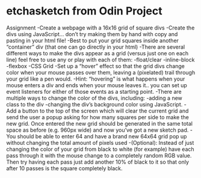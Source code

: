 # etchasketch from Odin Project

Assignment
-Create a webpage with a 16x16 grid of square divs
-Create the divs using JavaScript… don’t try making them by hand with copy and pasting in your html file!
-Best to put your grid squares inside another “container” div (that one can go directly in your html)
   -There are several different ways to make the divs appear as a grid (versus just one on each line) feel free to use any or play with each of them:
        -float/clear
        -inline-block
        -flexbox
        -CSS Grid
-Set up a “hover” effect so that the grid divs change color when your mouse passes over them, leaving a (pixelated) trail through your grid like a pen would.
-Hint: “hovering” is what happens when your mouse enters a div and ends when your mouse leaves it.. you can set up event listeners for either of those events as a starting point.
-There are multiple ways to change the color of the divs, including:
    -adding a new class to the div
    -changing the div’s background color using JavaScript.
-Add a button to the top of the screen which will clear the current grid and send the user a popup asking for how many squares per side to make the new grid. Once entered the new grid should be generated in the same total space as before (e.g. 960px wide) and now you’ve got a new sketch pad.
-You should be able to enter 64 and have a brand new 64x64 grid pop up without changing the total amount of pixels used
-(Optional): Instead of just changing the color of your grid from black to white (for example) have each pass through it with the mouse change to a completely random RGB value. Then try having each pass just add another 10% of black to it so that only after 10 passes is the square completely black.
